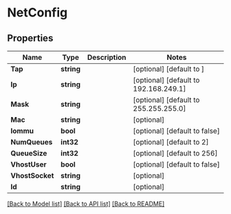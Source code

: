 # NetConfig

## Properties

Name | Type | Description | Notes
------------ | ------------- | ------------- | -------------
**Tap** | **string** |  | [optional] [default to ]
**Ip** | **string** |  | [optional] [default to 192.168.249.1]
**Mask** | **string** |  | [optional] [default to 255.255.255.0]
**Mac** | **string** |  | [optional] 
**Iommu** | **bool** |  | [optional] [default to false]
**NumQueues** | **int32** |  | [optional] [default to 2]
**QueueSize** | **int32** |  | [optional] [default to 256]
**VhostUser** | **bool** |  | [optional] [default to false]
**VhostSocket** | **string** |  | [optional] 
**Id** | **string** |  | [optional] 

[[Back to Model list]](../README.md#documentation-for-models) [[Back to API list]](../README.md#documentation-for-api-endpoints) [[Back to README]](../README.md)



